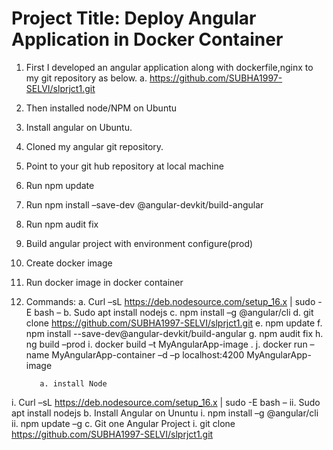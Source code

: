 # Project Title: Deploy Angular Application in Docker Container

1.	First I developed an angular application along with dockerfile,nginx to my git repository as below.
a.	https://github.com/SUBHA1997-SELVI/slprjct1.git
2.	Then installed node/NPM on Ubuntu
3.	Install angular on Ubuntu.
4.	Cloned my angular git repository.
5.	Point to your git hub repository at local machine
6.	Run npm update
7.	Run npm install –save-dev @angular-devkit/build-angular
8.	Run npm audit fix
9.	Build angular project with environment configure(prod)
10.	Create docker image
11.	Run docker image in docker container
12.	Commands:
a.	Curl –sL https://deb.nodesource.com/setup_16.x | sudo -E bash –
b.	Sudo apt install nodejs
c.	npm install –g @angular/cli
d.	git clone https://github.com/SUBHA1997-SELVI/slprjct1.git
e.	npm update
f.	npm install --save-dev@angular-devkit/build-angular
g.	npm audit fix
h.	ng build –prod
i.	docker build –t  MyAngularApp-image .
j.	docker run –name MyAngularApp-container –d –p localhost:4200 MyAngularApp-image
    
           a. install Node
i.	Curl –sL https://deb.nodesource.com/setup_16.x | sudo -E bash –
ii.	Sudo apt install nodejs
b.	Install Angular on Ununtu
i.	npm install –g @angular/cli  
ii.	npm  update –g
c.	Git one Angular Project
i. git clone https://github.com/SUBHA1997-SELVI/slprjct1.git

